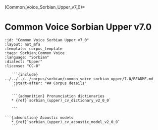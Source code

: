 
(Common_Voice_Sorbian_Upper_v7_0)=
# Common Voice Sorbian Upper v7.0

``````{corpus} Common Voice Sorbian Upper v7.0
:id: "Common Voice Sorbian Upper v7_0"
:layout: not_mfa
:template: corpus_template
:tags: Sorbian;Common Voice
:language: "Sorbian"
:dialect: "Upper"
:license: "CC-0"

   ```{include} ../../../../corpus/sorbian/common_voice_sorbian_upper/7.0/README.md
    :start-after: "## Corpus details"
   ```

   ```{admonition} Pronunciation dictionaries
   * {ref}`sorbian_(upper)_cv_dictionary_v2_0_0`

   ```

```{admonition} Acoustic models
   * {ref}`sorbian_(upper)_cv_acoustic_model_v2_0_0`
   ```
``````
